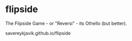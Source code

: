 # flipside

The Flipside Game - or "Reversi" - its Othello (but better).

savereykjavik.github.io/flipside
